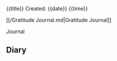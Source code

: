 {{title}}
Created: {{date}} {{time}}

[[/Gratitude Journal.md|Gratitude Journal]]

Journal

Diary 
- 
